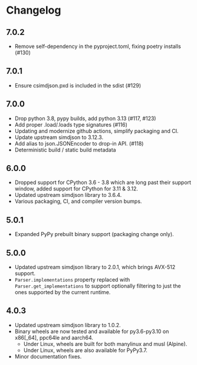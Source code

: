 # Changelog

## 7.0.2

- Remove self-dependency in the pyproject.toml, fixing poetry installs (#130)

## 7.0.1

- Ensure csimdjson.pxd is included in the sdist (#129)

## 7.0.0

- Drop python 3.8, pypy builds, add python 3.13 (#117, #123)
- Add proper .load/.loads type signatures (#116)
- Updating and modernize github actions, simplify packaging and CI.
- Update upstream simdjson to 3.12.3.
- Add alias to json.JSONEncoder to drop-in API. (#118)
- Deterministic build / static build metadata

## 6.0.0

- Dropped support for CPython 3.6 - 3.8 which are long past their support window,
  added support for CPython for 3.11 & 3.12.
- Updated upstream simdjson library to 3.6.4.
- Various packaging, CI, and compiler version bumps.

## 5.0.1

- Expanded PyPy prebuilt binary support (packaging change only).

## 5.0.0

- Updated upstream simdjson library to 2.0.1, which brings AVX-512 support.
- `Parser.implementations` property replaced with `Parser.get_implementations`
  to support optionally filtering to just the ones supported by the current
  runtime.

## 4.0.3

- Updated upstream simdjson library to 1.0.2.
- Binary wheels are now tested and available for py3.6-py3.10 on x86[_64],
  ppc64le and aarch64.
  - Under Linux, wheels are built for both manylinux and musl (Alpine).
  - Under Linux, wheels are also available for PyPy3.7.
- Minor documentation fixes.